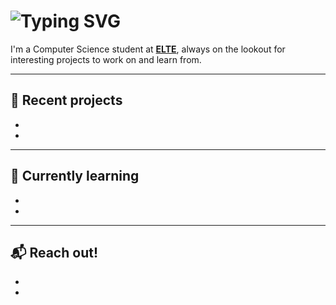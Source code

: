 <h1 href="https://git.io/typing-svg"><img src="https://readme-typing-svg.herokuapp.com?font=Fira+Code&weight=500&size=35&duration=2000&pause=1000&color=637981&random=false&width=500&height=60&lines=Hi+there+%F0%9F%91%8B;I'm+Korn%C3%A9l+Dancs!" alt="Typing SVG" /></h1>

<p>
I'm a Computer Science student at <a href="https://www.inf.elte.hu/en/" rel="nofollow"><strong>ELTE</strong></a>, always on the lookout for interesting projects to work on and learn from.
</p>
<hr>
<h2>🚀 Recent projects</h2>
<ul>
  <li></li>
  <li></li>
</ul>
<hr>
<h2>🌱 Currently learning</h2>
<ul>
  <li></li>
  <li></li>
</ul>
<hr>
<h2>📬 Reach out!</h2>
<ul>
  <li></li>
  <li></li>
</ul>

<!--
**dancs-kornel/dancs-kornel** is a ✨ _special_ ✨ repository because its `README.md` (this file) appears on your GitHub profile.

Here are some ideas to get you started:

- 🔭 I’m currently working on ...
- 🌱 I’m currently learning ...
- 👯 I’m looking to collaborate on ...
- 🤔 I’m looking for help with ...
- 💬 Ask me about ...
- 📫 How to reach me: ...
- 😄 Pronouns: ...
- ⚡ Fun fact: ...
-->
